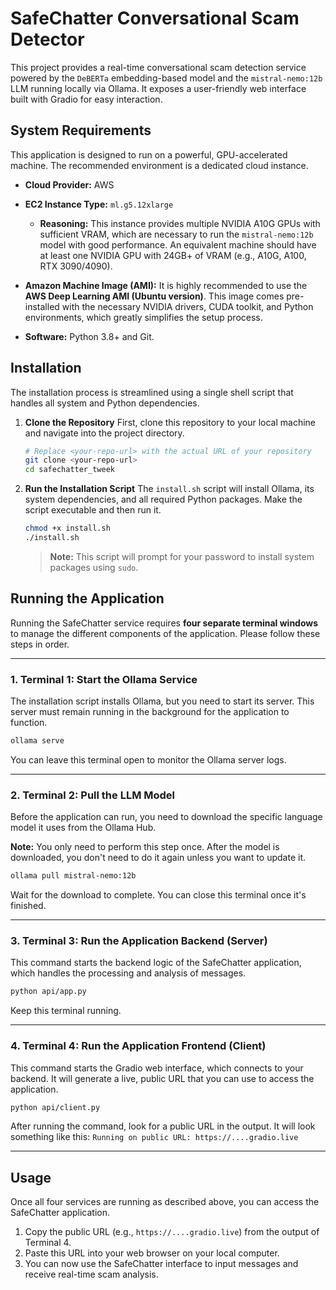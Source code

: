 # SafeChatter Conversational Scam Detector

This project provides a real-time conversational scam detection service powered by the `DeBERTa` embedding-based model and the `mistral-nemo:12b` LLM running locally via Ollama. It exposes a user-friendly web interface built with Gradio for easy interaction.

## System Requirements

This application is designed to run on a powerful, GPU-accelerated machine. The recommended environment is a dedicated cloud instance.

*   **Cloud Provider:** AWS
*   **EC2 Instance Type:** `ml.g5.12xlarge`
    *   **Reasoning:** This instance provides multiple NVIDIA A10G GPUs with sufficient VRAM, which are necessary to run the `mistral-nemo:12b` model with good performance. An equivalent machine should have at least one NVIDIA GPU with 24GB+ of VRAM (e.g., A10G, A100, RTX 3090/4090).

*   **Amazon Machine Image (AMI):** It is highly recommended to use the **AWS Deep Learning AMI (Ubuntu version)**. This image comes pre-installed with the necessary NVIDIA drivers, CUDA toolkit, and Python environments, which greatly simplifies the setup process.

*   **Software:** Python 3.8+ and Git.


## Installation

The installation process is streamlined using a single shell script that handles all system and Python dependencies.

1.  **Clone the Repository**
    First, clone this repository to your local machine and navigate into the project directory.
    ```bash
    # Replace <your-repo-url> with the actual URL of your repository
    git clone <your-repo-url>
    cd safechatter_tweek
    ```

2.  **Run the Installation Script**
    The `install.sh` script will install Ollama, its system dependencies, and all required Python packages. Make the script executable and then run it.
    ```bash
    chmod +x install.sh
    ./install.sh
    ```
    > **Note:** This script will prompt for your password to install system packages using `sudo`.

## Running the Application

Running the SafeChatter service requires **four separate terminal windows** to manage the different components of the application. Please follow these steps in order.

---

### **1. Terminal 1: Start the Ollama Service**

The installation script installs Ollama, but you need to start its server. This server must remain running in the background for the application to function.

```bash
ollama serve
```
You can leave this terminal open to monitor the Ollama server logs.

---

### **2. Terminal 2: Pull the LLM Model**

Before the application can run, you need to download the specific language model it uses from the Ollama Hub.

**Note:** You only need to perform this step once. After the model is downloaded, you don't need to do it again unless you want to update it.

```bash
ollama pull mistral-nemo:12b
```
Wait for the download to complete. You can close this terminal once it's finished.

---

### **3. Terminal 3: Run the Application Backend (Server)**

This command starts the backend logic of the SafeChatter application, which handles the processing and analysis of messages.

```bash
python api/app.py
```
Keep this terminal running.

---

### **4. Terminal 4: Run the Application Frontend (Client)**

This command starts the Gradio web interface, which connects to your backend. It will generate a live, public URL that you can use to access the application.

```bash
python api/client.py
```
After running the command, look for a public URL in the output. It will look something like this:
`Running on public URL: https://....gradio.live`

---

## Usage
Once all four services are running as described above, you can access the SafeChatter application.

1.  Copy the public URL (e.g., `https://....gradio.live`) from the output of Terminal 4.
2.  Paste this URL into your web browser on your local computer.
3.  You can now use the SafeChatter interface to input messages and receive real-time scam analysis.